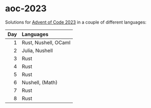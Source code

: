 # aoc-2023

Solutions for [Advent of Code 2023](https://adventofcode.com/2023) in a couple of different languages:

| Day  | Languages            |
| ---: | :------------------- |
| 1    | Rust, Nushell, OCaml |
| 2    | Julia, Nushell       |
| 3    | Rust                 |
| 4    | Rust                 |
| 5    | Rust                 |
| 6    | Nushell, (Math)      |
| 7    | Rust                 |
| 8    | Rust                 |
